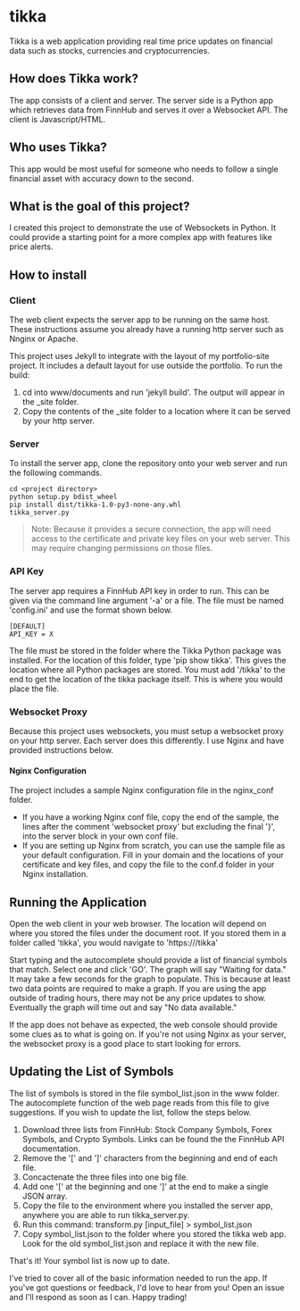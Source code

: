 # tikka
Tikka is a web application providing real time price updates on financial data such as stocks, currencies and cryptocurrencies.

## How does Tikka work?
The app consists of a client and server.  The server side is a Python app which retrieves data from FinnHub and serves it over a Websocket API. The client is Javascript/HTML.

## Who uses Tikka?
This app would be most useful for someone who needs to follow a single financial asset with accuracy down to the second.

## What is the goal of this project?
I created this project to demonstrate the use of Websockets in Python.  It could provide a starting point for a more complex app with features like price alerts.

## How to install
### Client
The web client expects the server app to be running on the same host.  These instructions assume you already have a running http server such as Nnginx or Apache.

This project uses Jekyll to integrate with the layout of my portfolio-site project.  It includes a default layout for use outside the portfolio.  To run the build:
1. cd into www/documents and run 'jekyll build'.  The output will appear in the \_site folder.  
2. Copy the contents of the \_site folder to a location where it can be served by your http server.

### Server
To install the server app, clone the repository onto your web server and run the following commands.
```
cd <project directory>
python setup.py bdist_wheel
pip install dist/tikka-1.0-py3-none-any.whl
tikka_server.py
```
> Note: Because it provides a secure connection, the app will need access to the certificate and private key files on your web server.  This may require changing permissions on those files.

### API Key
The server app requires a FinnHub API key in order to run.  This can be given via the command line argument '-a' or a file.  The file must be named 'config.ini' and use the format shown below.
```
[DEFAULT]
API_KEY = X
```
The file must be stored in the folder where the Tikka Python package was installed.  For the location of this folder, type 'pip show tikka'.  This gives the location where all Python packages are stored.  You must add '/tikka' to the end to get the location of the tikka package itself.  This is where you would place the file.

### Websocket Proxy
Because this project uses websockets, you must setup a websocket proxy on your http server.  Each server does this differently.  I use Nginx and have provided instructions below.

#### Nginx Configuration
The project includes a sample Nginx configuration file in the nginx_conf folder.
- If you have a working Nginx conf file, copy the end of the sample, the lines after the comment 'websocket proxy' but excluding the final '}', into the server block in your own conf file.
- If you are setting up Nginx from scratch, you can use the sample file as your default configuration.  Fill in your domain and the locations of your certificate and key files, and copy the file to the conf.d folder in your Nginx installation.

## Running the Application
Open the web client in your web browser.  The location will depend on where you stored the files under the document root.  If you stored them in a folder called 'tikka', you would navigate to 'https://<server>/tikka'

Start typing and the autocomplete should provide a list of financial symbols that match.  Select one and click 'GO'.  The graph will say "Waiting for data."  It may take a few seconds for the graph to populate.  This is because at least two data points are required to make a graph.  If you are using the app outside of trading hours, there may not be any price updates to show.  Eventually the graph will time out and say "No data available."

If the app does not behave as expected, the web console should provide some clues as to what is going on.  If you're not using Nginx as your server, the websocket proxy is a good place to start looking for errors.

## Updating the List of Symbols
The list of symbols is stored in the file symbol_list.json in the www folder.  The autocomplete function of the web page reads from this file to give suggestions.  If you wish to update the list, follow the steps below.

1. Download three lists from FinnHub: Stock Company Symbols, Forex Symbols, and Crypto Symbols.   Links can be found the the FinnHub API documentation.
2. Remove the '[' and ']' characters from the beginning and end of each file.
3. Concactenate the three files into one big file.
4. Add one '[' at the beginning and one ']' at the end to make a single JSON array.
5. Copy the file to the environment where you installed the server app, anywhere you are able to run tikka_server.py.
6. Run this command:
    transform.py [input_file] > symbol_list.json
7. Copy symbol_list.json to the folder where you stored the tikka web app.  Look for the old symbol_list.json and replace it with the new file.

That's it!  Your symbol list is now up to date.

I've tried to cover all of the basic information needed to run the app.  If you've got questions or feedback, I'd love to hear from you!  Open an issue and I'll respond as soon as I can.  Happy trading!